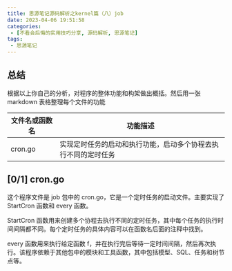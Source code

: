 ```yaml
---
title: 思源笔记源码解析之kernel篇（八）job
date: 2023-04-06 19:51:58
categories:
 - [不看会后悔的实用技巧分享, 源码解析, 思源笔记]
tags: 
 - 思源笔记
---
```


## 总结

根据以上你自己的分析，对程序的整体功能和构架做出概括。然后用一张 markdown 表格整理每个文件的功能

| 文件名或函数名 | 功能描述                                                       |
| ---------------- | ---------------------------------------------------------------- |
| cron.go        | 实现定时任务的启动和执行功能，启动多个协程去执行不同的定时任务 |

## [0/1] cron.go

这个程序文件是 job 包中的 cron.go，它是一个定时任务的启动文件。主要实现了 StartCron 函数和 every 函数。

StartCron 函数用来创建多个协程去执行不同的定时任务，其中每个任务的执行时间间隔都不同。每个定时任务的具体内容可以在函数名后面的注释中找到。

every 函数用来执行给定函数 f，并在执行完后等待一定时间间隔，然后再次执行。该程序依赖于其他包中的模块和工具函数，其中包括模型、SQL、任务和树节点等。
